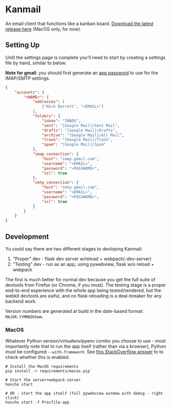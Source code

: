 # Kanmail

An email client that functions like a kanban board. [Download the latest release here](https://github.com/Fizzadar/Kanmail/releases/latest) (MacOS only, for now).

## Setting Up

Until the settings page is complete you'll need to start by creating a settings file by hand, similar to below.

**Note for gmail**: you should first generate an [app password](https://security.google.com/settings/security/apppasswords) to use for the IMAP/SMTP settings.

```json
{
    "accounts": {
        "<NAME>": {
            "addresses": [
                ["Nick Barrett", "<EMAIL>"]
            ],
            "folders": {
                "inbox": "INBOX",
                "sent": "[Google Mail]/Sent Mail",
                "drafts": "[Google Mail]/Drafts",
                "archive": "[Google Mail]/All Mail",
                "trash": "[Google Mail]/Trash",
                "spam": "[Google Mail]/Spam"
            },
            "imap_connection": {
                "host": "imap.gmail.com",
                "username": "<EMAIL>",
                "password": "<PASSWORD>",
                "ssl": true
            },
            "smtp_connection": {
                "host": "smtp.gmail.com",
                "username": "<EMAIL>",
                "password": "<PASSWORD>",
                "ssl": true
            }
        }
    }
}
```


## Development

Yu could say there  are two different stages to devloping Kanmail:

1. "Proper" dev - flask dev server w/reload + webpack(-dev-server)
2. "Testing" dev - run as an app, using pywebview, flask w/o reload + webpack

The first is much better for normal dev because you get the full suite of devtools from Firefox (or Chrome, if you must). The testing stage is a proper end-to-end experience with the whole app being tested/rendered, but the webkit devtools are awful, and no flask reloading is a deal-breaker for any backend work.

Version numbers are generated at build in the date-based format: `MAJOR.YYMMDDhhmm`.

### MacOS

Whatever Python version/virtualenv/pyenv combo you choose to use - most importantly note that to run the app itself (rather than via a browser), Python _must_ be configured `--with-framework`. See [this StackOverflow answer](https://stackoverflow.com/a/15752676/352488) to to check whether this is enabled.

```
# Install the MacOS requirements
pip install -r requirements/macos.pip`

# Start the server+webpack-server
honcho start

# OR - start the app itself (full pywebview window with debug - right click)
honcho start -f Procfile-app
```
